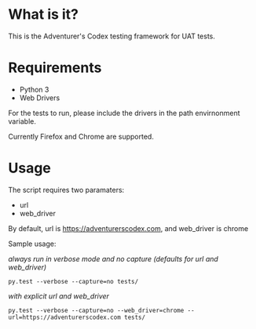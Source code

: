 What is it?
===========
This is the Adventurer's Codex testing framework for UAT tests.

Requirements
============

* Python 3
* Web Drivers

For the tests to run, please include the drivers in the path envirnonment variable.

Currently Firefox and Chrome are supported.

Usage
=====

The script requires two paramaters:

* url
* web_driver

By default, url is https://adventurerscodex.com, and web_driver is chrome

Sample usage:

*always run in verbose mode and no capture (defaults for url and web_driver)*

`py.test --verbose --capture=no tests/`

*with explicit url and web_driver*

`py.test --verbose --capture=no --web_driver=chrome --url=https://adventurerscodex.com tests/`

